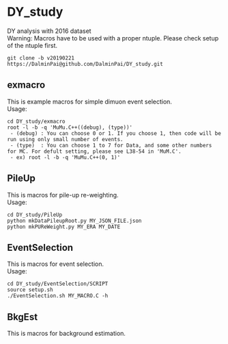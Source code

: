 # DY_study
DY analysis with 2016 dataset<br>
Warning: Macros have to be used with a proper ntuple. Please check setup of the ntuple first.<br>

	git clone -b v20190221 https://DalminPai@github.com/DalminPai/DY_study.git

## exmacro
This is example macros for simple dimuon event selection.<br>
Usage:

	cd DY_study/exmacro
	root -l -b -q 'MuMu.C++((debug), (type))'
	 - (debug) : You can choose 0 or 1. If you choose 1, then code will be run using only small number of events.
	 - (type)  : You can choose 1 to 7 for Data, and some other numbers for MC. For defult setting, please see L38-54 in 'MuM.C'.
	 - ex) root -l -b -q 'MuMu.C++(0, 1)'

## PileUp
This is macros for pile-up re-weighting.<br>
Usage:

	cd DY_study/PileUp
	python mkDataPileupRoot.py MY_JSON_FILE.json
	python mkPUReWeight.py MY_ERA MY_DATE

## EventSelection
This is macros for event selection.<br>
Usage:

	cd DY_study/EventSelection/SCRIPT
	source setup.sh
	./EventSelection.sh MY_MACRO.C -h

## BkgEst
This is macros for background estimation.<br>

